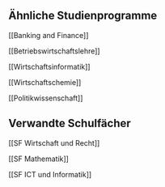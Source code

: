 ## Ähnliche Studienprogramme
[[Banking and Finance]]

[[Betriebswirtschaftslehre]]

[[Wirtschaftsinformatik]]

[[Wirtschaftschemie]]

[[Politikwissenschaft]]
## Verwandte Schulfächer
[[SF Wirtschaft und Recht]]

[[SF Mathematik]]

[[SF ICT und Informatik]]